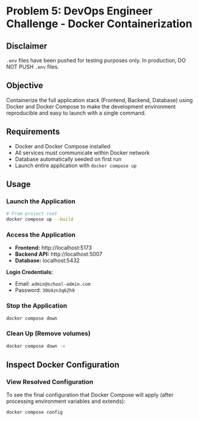 # Problem 5: DevOps Engineer Challenge - Docker Containerization

## Disclaimer

`.env` files have been pushed for testing purposes only. In production, DO NOT PUSH `.env` files.

## Objective

Containerize the full application stack (Frontend, Backend, Database) using Docker and Docker Compose to make the development environment reproducible and easy to launch with a single command.

## Requirements

- Docker and Docker Compose installed
- All services must communicate within Docker network
- Database automatically seeded on first run
- Launch entire application with `docker compose up`

## Usage

### Launch the Application

```bash
# From project root
docker compose up --build
```

### Access the Application

- **Frontend:** http://localhost:5173
- **Backend API:** http://localhost:5007
- **Database:** localhost:5432

**Login Credentials:**
- Email: `admin@school-admin.com`
- Password: `3OU4zn3q6Zh9`

### Stop the Application

```bash
docker compose down
```

### Clean Up (Remove volumes)

```bash
docker compose down -v
```

## Inspect Docker Configuration

### View Resolved Configuration

To see the final configuration that Docker Compose will apply (after processing environment variables and extends):

```bash
docker compose config
```

